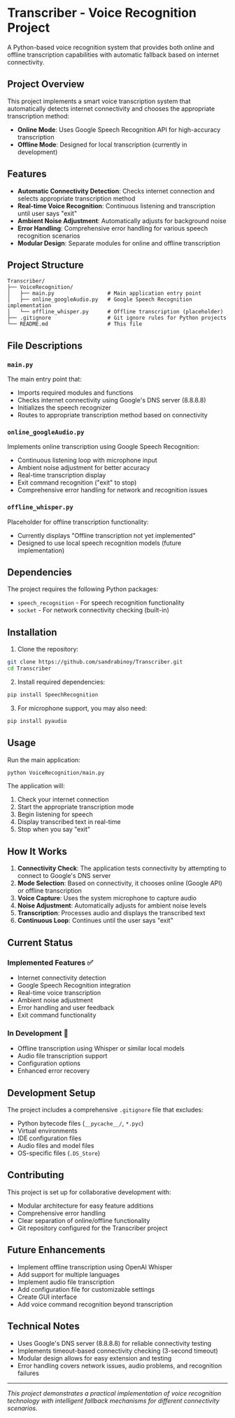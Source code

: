 # Transcriber - Voice Recognition Project

A Python-based voice recognition system that provides both online and offline transcription capabilities with automatic fallback based on internet connectivity.

## Project Overview

This project implements a smart voice transcription system that automatically detects internet connectivity and chooses the appropriate transcription method:
- **Online Mode**: Uses Google Speech Recognition API for high-accuracy transcription
- **Offline Mode**: Designed for local transcription (currently in development)

## Features

- **Automatic Connectivity Detection**: Checks internet connection and selects appropriate transcription method
- **Real-time Voice Recognition**: Continuous listening and transcription until user says "exit"
- **Ambient Noise Adjustment**: Automatically adjusts for background noise
- **Error Handling**: Comprehensive error handling for various speech recognition scenarios
- **Modular Design**: Separate modules for online and offline transcription

## Project Structure

```
Transcriber/
├── VoiceRecognition/
│   ├── main.py                 # Main application entry point
│   ├── online_googleAudio.py   # Google Speech Recognition implementation
│   └── offline_whisper.py      # Offline transcription (placeholder)
├── .gitignore                  # Git ignore rules for Python projects
└── README.md                   # This file
```

## File Descriptions

### `main.py`
The main entry point that:
- Imports required modules and functions
- Checks internet connectivity using Google's DNS server (8.8.8.8)
- Initializes the speech recognizer
- Routes to appropriate transcription method based on connectivity

### `online_googleAudio.py`
Implements online transcription using Google Speech Recognition:
- Continuous listening loop with microphone input
- Ambient noise adjustment for better accuracy
- Real-time transcription display
- Exit command recognition ("exit" to stop)
- Comprehensive error handling for network and recognition issues

### `offline_whisper.py`
Placeholder for offline transcription functionality:
- Currently displays "Offline transcription not yet implemented"
- Designed to use local speech recognition models (future implementation)

## Dependencies

The project requires the following Python packages:
- `speech_recognition` - For speech recognition functionality
- `socket` - For network connectivity checking (built-in)

## Installation

1. Clone the repository:
```bash
git clone https://github.com/sandrabinoy/Transcriber.git
cd Transcriber
```

2. Install required dependencies:
```bash
pip install SpeechRecognition
```

3. For microphone support, you may also need:
```bash
pip install pyaudio
```

## Usage

Run the main application:
```bash
python VoiceRecognition/main.py
```

The application will:
1. Check your internet connection
2. Start the appropriate transcription mode
3. Begin listening for speech
4. Display transcribed text in real-time
5. Stop when you say "exit"

## How It Works

1. **Connectivity Check**: The application tests connectivity by attempting to connect to Google's DNS server
2. **Mode Selection**: Based on connectivity, it chooses online (Google API) or offline transcription
3. **Voice Capture**: Uses the system microphone to capture audio
4. **Noise Adjustment**: Automatically adjusts for ambient noise levels
5. **Transcription**: Processes audio and displays the transcribed text
6. **Continuous Loop**: Continues until the user says "exit"

## Current Status

### Implemented Features ✅
- Internet connectivity detection
- Google Speech Recognition integration
- Real-time voice transcription
- Ambient noise adjustment
- Error handling and user feedback
- Exit command functionality

### In Development 🚧
- Offline transcription using Whisper or similar local models
- Audio file transcription support
- Configuration options
- Enhanced error recovery

## Development Setup

The project includes a comprehensive `.gitignore` file that excludes:
- Python bytecode files (`__pycache__/`, `*.pyc`)
- Virtual environments
- IDE configuration files
- Audio files and model files
- OS-specific files (`.DS_Store`)

## Contributing

This project is set up for collaborative development with:
- Modular architecture for easy feature additions
- Comprehensive error handling
- Clear separation of online/offline functionality
- Git repository configured for the Transcriber project

## Future Enhancements

- Implement offline transcription using OpenAI Whisper
- Add support for multiple languages
- Implement audio file transcription
- Add configuration file for customizable settings
- Create GUI interface
- Add voice command recognition beyond transcription

## Technical Notes

- Uses Google's DNS server (8.8.8.8) for reliable connectivity testing
- Implements timeout-based connectivity checking (3-second timeout)
- Modular design allows for easy extension and testing
- Error handling covers network issues, audio problems, and recognition failures

---

*This project demonstrates a practical implementation of voice recognition technology with intelligent fallback mechanisms for different connectivity scenarios.*

